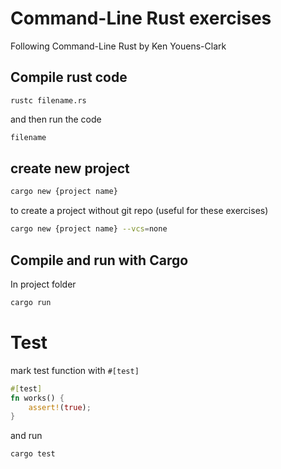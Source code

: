 # Command-Line Rust exercises

Following Command-Line Rust by Ken Youens-Clark

## Compile rust code

```console
rustc filename.rs
```

and then run the code

```sh
filename
```

## create new project

```sh
cargo new {project name}
```

to create a project without git repo (useful for these exercises)

```sh
cargo new {project name} --vcs=none
```

## Compile and run with Cargo

In project folder

```sh
cargo run
```

# Test

mark test function with `#[test]`

```rust
#[test]
fn works() {
    assert!(true);
}
```

and run

```sh
cargo test
```
